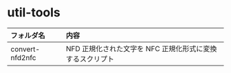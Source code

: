 # util-tools

| フォルダ名 | 内容 |
| :-- | :---- |
| convert-nfd2nfc | NFD 正規化された文字を NFC 正規化形式に変換するスクリプト |

